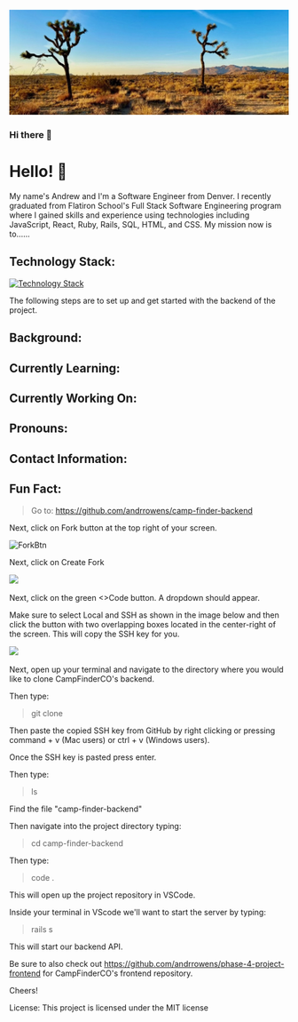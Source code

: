 ![](https://github.com/andrrowens/andrrowens/blob/main/IMG_54511.jpeg)


### Hi there 👋

<!--
**andrrowens/andrrowens** is a ✨ _special_ ✨ repository because its `README.md` (this file) appears on your GitHub profile.

Here are some ideas to get you started:

- 🔭 I’m currently working on ...
- 🌱 I’m currently learning ...
- 👯 I’m looking to collaborate on ...
- 🤔 I’m looking for help with ...
- 💬 Ask me about ...
- 📫 How to reach me: ...
- 😄 Pronouns: ...
- ⚡ Fun fact: ...
-->




# Hello! 👋

My name's Andrew and I'm a Software Engineer from Denver. I recently graduated from Flatiron School's Full Stack Software Engineering program where I gained skills and experience using technologies including JavaScript, React, Ruby, Rails, SQL, HTML, and CSS. My mission now is to...... 

## Technology Stack:
[![Technology Stack](https://skillicons.dev/icons?i=js,react,ruby,rails,sqlite,css,html,postman,vscode,github,py)](https://skillicons.dev)

The following steps are to set up and get started with the backend of the project.

## Background:

## Currently Learning:

## Currently Working On:


## Pronouns:
## Contact Information:

## Fun Fact:

> Go to:  https://github.com/andrrowens/camp-finder-backend

Next, click on Fork button at the top right of your screen.

![ForkBtn](https://www.earthdatascience.org/images/earth-analytics/git-version-control/githubguides-bootcamp-fork.png)

Next, click on Create Fork

![](https://github.com/jccaropino7786/legendary-phase1-project/blob/main/images%20and%20gifs/create%20fork.PNG?raw=true)

Next, click on the green <>Code button. A dropdown should appear. 

Make sure to select Local and SSH as shown in the image below and then click the button with two overlapping boxes located in the center-right of the screen. This will copy the SSH key for you.

![](https://i.imgur.com/WocsXaR.png)

Next, open up your terminal and navigate to the directory where you would like to clone CampFinderCO's backend.

Then type: 

> git clone

Then paste the copied SSH key from GitHub by right clicking or pressing command + v (Mac users) or ctrl + v (Windows users).

Once the SSH key is pasted press enter.

Then type:

> ls

Find the file "camp-finder-backend"

Then navigate into the project directory typing:

> cd camp-finder-backend


Then type:

> code .

This will open up the project repository in VSCode.

Inside your terminal in VScode we'll want to start the server by typing:

> rails s

This will start our backend API.

Be sure to also check out https://github.com/andrrowens/phase-4-project-frontend for CampFinderCO's frontend repository.

Cheers!

License: This project is licensed under the MIT license
